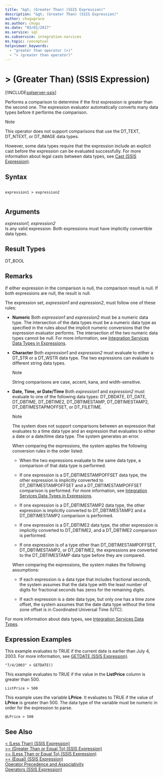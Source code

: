 ```yaml
---
title: "&gt; (Greater Than) (SSIS Expression)"
description: "&gt; (Greater Than) (SSIS Expression)"
author: chugugrace
ms.author: chugu
ms.date: "03/01/2017"
ms.service: sql
ms.subservice: integration-services
ms.topic: conceptual
helpviewer_keywords:
  - "greater than operator (>)"
  - "> (greater than operator)"
---
```

# &gt; (Greater Than) (SSIS Expression)

[!INCLUDE[sqlserver-ssis](../../includes/applies-to-version/sqlserver-ssis.md)]


  Performs a comparison to determine if the first expression is greater than the second one. The expression evaluator automatically converts many data types before it performs the comparison.  
  
> [!NOTE]  
>  This operator does not support comparisons that use the DT_TEXT, DT_NTEXT, or DT_IMAGE data types.  
  
 However, some data types require that the expression include an explicit cast before the expression can be evaluated successfully. For more information about legal casts between data types, see [Cast &#40;SSIS Expression&#41;](../../integration-services/expressions/cast-ssis-expression.md).  
  
## Syntax  
  
```  
  
expression1 > expression2  
  
```  
  
## Arguments  
 *expression1, expression2*  
 Is any valid expression. Both expressions must have implicitly convertible data types.  
  
## Result Types  
 DT_BOOL  
  
## Remarks  
 If either expression in the comparison is null, the comparison result is null. If both expressions are null, the result is null.  
  
 The expression set, *expression1* and *expression2*, must follow one of these rules:  
  
-   **Numeric** Both *expression1* and *expression2* must be a numeric data type. The intersection of the data types must be a numeric data type as specified in the rules about the implicit numeric conversions that the expression evaluator performs. The intersection of the two numeric data types cannot be null. For more information, see [Integration Services Data Types in Expressions](../../integration-services/expressions/integration-services-data-types-in-expressions.md).  
  
-   **Character** Both *expression1* and *expression2* must evaluate to either a DT_STR or a DT_WSTR data type. The two expressions can evaluate to different string data types.  
  
    > [!NOTE]  
    >  String comparisons are case, accent, kana, and width-sensitive.  
  
-   **Date, Time, or Date/Time** Both *expression1* and *expression2* must evaluate to one of the following data types: DT_DBDATE, DT_DATE, DT_DBTIME, DT_DBTIME2, DT_DBTIMESTAMP, DT_DBTIMESTAMP2, DT_DBTIMESTAPMOFFSET, or DT_FILETIME.  
  
    > [!NOTE]  
    >  The system does not support comparisons between an expression that evaluates to a time data type and an expression that evaluates to either a date or a date/time data type. The system generates an error.  
  
     When comparing the expressions, the system applies the following conversion rules in the order listed:  
  
    -   When the two expressions evaluate to the same data type, a comparison of that data type is performed.  
  
    -   If one expression is a DT_DBTIMESTAMPOFFSET data type, the other expression is implicitly converted to DT_DBTIMESTAMPOFFSET and a DT_DBTIMESTAMPOFFSET comparison is performed. For more information, see [Integration Services Data Types in Expressions](../../integration-services/expressions/integration-services-data-types-in-expressions.md).  
  
    -   If one expression is a DT_DBTIMESTAMP2 data type, the other expression is implicitly converted to DT_DBTIMESTAMP2 and a DT_DBTIMESTAMP2 comparison is performed.  
  
    -   If one expression is a DT_DBTIME2 data type, the other expression is implicitly converted to DT_DBTIME2, and a DT_DBTIME2 comparison is performed.  
  
    -   If one expression is of a type other than DT_DBTIMESTAMPOFFSET, DT_DBTIMESTAMP2, or DT_DBTIME2, the expressions are converted to the DT_DBTIMESTAMP data type before they are compared.  
  
     When comparing the expressions, the system makes the following assumptions:  
  
    -   If each expression is a data type that includes fractional seconds, the system assumes that the data type with the least number of digits for fractional seconds has zeros for the remaining digits.  
  
    -   If each expression is a date data type, but only one has a time zone offset, the system assumes that the date data type without the time zone offset is in Coordinated Universal Time (UTC).  
  
 For more information about data types, see [Integration Services Data Types](../../integration-services/data-flow/integration-services-data-types.md).  
  
## Expression Examples  
 This example evaluates to TRUE if the current date is earlier than July 4, 2003. For more information, see [GETDATE &#40;SSIS Expression&#41;](../../integration-services/expressions/getdate-ssis-expression.md).  
  
```  
"7/4/2003" > GETDATE()  
```  
  
 This example evaluates to TRUE if the value in the **ListPrice** column is greater than 500.  
  
```  
ListPrice > 500  
```  
  
 This example uses the variable **LPrice**. It evaluates to TRUE if the value of **LPrice** is greater than 500. The data type of the variable must be numeric in order for the expression to parse.  
  
```  
@LPrice > 500  
```  
  
## See Also  
 [&#60; &#40;Less Than&#41; &#40;SSIS Expression&#41;](../../integration-services/expressions/less-than-ssis-expression.md)   
 [&#62;= &#40;Greater Than or Equal To&#41; &#40;SSIS Expression&#41;](../../integration-services/expressions/greater-than-or-equal-to-ssis-expression.md)   
 [&#60;= &#40;Less Than or Equal To&#41; &#40;SSIS Expression&#41;](../../integration-services/expressions/less-than-or-equal-to-ssis-expression.md)   
 [== &#40;Equal&#41; &#40;SSIS Expression&#41;](../../integration-services/expressions/equal-ssis-expression.md)   
 [Operator Precedence and Associativity](../../integration-services/expressions/operator-precedence-and-associativity.md)   
 [Operators &#40;SSIS Expression&#41;](../../integration-services/expressions/operators-ssis-expression.md)  
  
  
